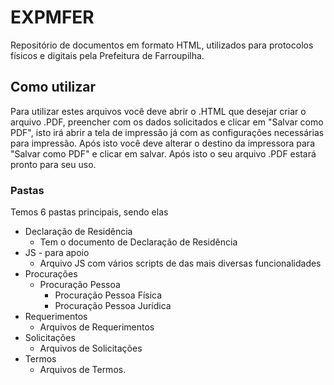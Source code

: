 # EXPMFER
Repositório de documentos em formato HTML, utilizados para protocolos físicos e digitais pela Prefeitura de Farroupilha.

## Como utilizar
Para utilizar estes arquivos você deve abrir o .HTML que desejar criar o arquivo .PDF, preencher com os dados solicitados e clicar em "Salvar como PDF", isto irá abrir a tela de impressão já com as configurações necessárias para impressão. Após isto você deve alterar o destino da impressora para "Salvar como PDF" e clicar em salvar. Após isto o seu arquivo .PDF estará pronto para seu uso.

### Pastas
Temos 6 pastas principais, sendo elas
- Declaração de Residência
  - Tem o documento de Declaração de Residência
- JS - para apoio
  - Arquivo JS com vários scripts de das mais diversas funcionalidades
- Procurações
  - Procuração Pessoa
    - Procuração Pessoa Física
    - Procuração Pessoa Jurídica
- Requerimentos
  - Arquivos de Requerimentos
- Solicitações
  - Arquivos de Solicitações
- Termos
  - Arquivos de Termos.
